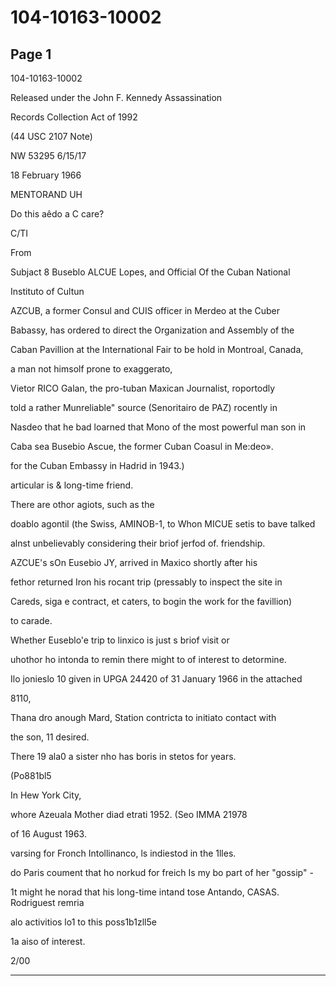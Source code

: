 # 104-10163-10002

## Page 1

104-10163-10002

Released under the John F. Kennedy Assassination

Records Collection Act of 1992

(44 USC 2107 Note)

NW 53295 6/15/17

18 February 1966

MENTORAND UH

Do this aêdo a C care?

C/TI

From

Subjact 8 Buseblo ALCUE Lopes, and Official Of the Cuban National

Instituto of Cultun

AZCUB, a former Consul and CUIS officer in Merdeo at the Cuber

Babassy, has ordered to direct the Organization and Assembly of the

Caban Pavillion at the International Fair to be hold in Montroal, Canada,

a man not himsolf prone to exaggerato,

Vietor RICO Galan, the pro-tuban Maxican Journalist, roportodly

told a rather Munreliable" source (Senoritairo de PAZ) rocently in

Nasdeo that he bad loarned that Mono of the most powerful man son in

Caba sea Busebio Ascue, the former Cuban Coasul in Me:deo».

for the Cuban Embassy in Hadrid in 1943.)

articular is & long-time friend.

There are othor agiots, such as the

doablo agontil (the Swiss, AMINOB-1, to Whon MICUE setis to bave talked

alnst unbelievably considering their briof jerfod of. friendship.

AZCUE's sOn Eusebio JY, arrived in Maxico shortly after his

fethor returned Iron his rocant trip (pressably to inspect the site in

Careds, siga e contract, et caters, to bogin the work for the favillion)

to carade.

Whether Euseblo'e trip to linxico is just s briof visit or

uhothor ho intonda to remin there might to of interest to detormine.

Ilo jonieslo 10 given in UPGA 24420 of 31 January 1966 in the attached

8110,

Thana dro anough Mard, Station contricta to initiato contact with

the son, 11 desired.

There 19 ala0 a sister nho has boris in stetos for years.

(Po881bl5

In Hew York City,

whore Azeuala Mother diad etrati 1952. (Seo IMMA 21978

of 16 August 1963.

varsing for Fronch Intollinanco, ls indiestod in the 1lles.

do Paris coument that ho norkud for freich Is my bo part of her "gossip" -

1t might he norad that his long-time intand tose Antando, CASAS. Rodriguest remria

alo activitios lo1 to this poss1b1zll5e

1a aiso of interest.

2/00

---

